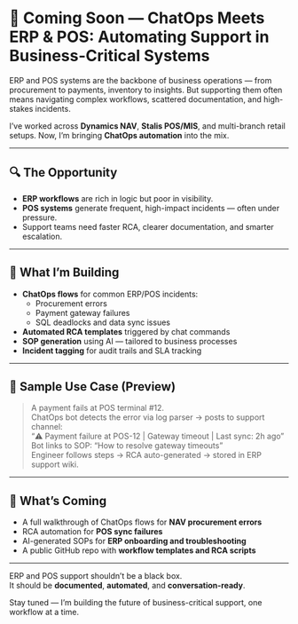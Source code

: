 # 🧾 Coming Soon — ChatOps Meets ERP & POS: Automating Support in Business-Critical Systems

ERP and POS systems are the backbone of business operations — from procurement to payments, inventory to insights. But supporting them often means navigating complex workflows, scattered documentation, and high-stakes incidents.

I’ve worked across **Dynamics NAV**, **Stalis POS/MIS**, and multi-branch retail setups. Now, I’m bringing **ChatOps automation** into the mix.

---

## 🔍 The Opportunity

- **ERP workflows** are rich in logic but poor in visibility.
- **POS systems** generate frequent, high-impact incidents — often under pressure.
- Support teams need faster RCA, clearer documentation, and smarter escalation.

---

## 🧪 What I’m Building

- **ChatOps flows** for common ERP/POS incidents:
  - Procurement errors
  - Payment gateway failures
  - SQL deadlocks and data sync issues
- **Automated RCA templates** triggered by chat commands
- **SOP generation** using AI — tailored to business processes
- **Incident tagging** for audit trails and SLA tracking

---

## 🧠 Sample Use Case (Preview)

> A payment fails at POS terminal #12.  
> ChatOps bot detects the error via log parser → posts to support channel:  
> “⚠️ Payment failure at POS-12 | Gateway timeout | Last sync: 2h ago”  
> Bot links to SOP: “How to resolve gateway timeouts”  
> Engineer follows steps → RCA auto-generated → stored in ERP support wiki.

---

## 🔮 What’s Coming

- A full walkthrough of ChatOps flows for **NAV procurement errors**
- RCA automation for **POS sync failures**
- AI-generated SOPs for **ERP onboarding and troubleshooting**
- A public GitHub repo with **workflow templates and RCA scripts**

---

ERP and POS support shouldn’t be a black box.  
It should be **documented**, **automated**, and **conversation-ready**.

Stay tuned — I’m building the future of business-critical support, one workflow at a time.